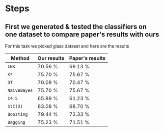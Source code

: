 # Steps 
## First we generated & tested the classifiers on one dataset to compare paper's results with ours
For this task we picked glass dataset and here are the results 

| Method | Our results| Paper's results|
| --- | --- | --- |
| `IBK` | 70.56 % |69.13 % |
| `K*` | 75.70 % | 75.67 % |
| `DT` | 70.09 % | 70.47 % |
| `NaiveBayes` | 75.70 % | 75.67 % |
| `C4.5` | 65.89 % | 61.23 % |
| `StC(3)` | 63.08 % | 68.70 % |
| `Boosting` | 79.44 % | 73.33 % |
| `Bagging` | 75.23 % | 71.51 % |

